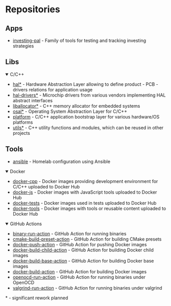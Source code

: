 # Repositories

## Apps

- [investing-pal](https://github.com/kubasejdak-org/investing-pal) - Family of tools for testing and tracking investing strategies

## Libs

<details open>
  <summary>C/C++</summary>

- [hal*](https://github.com/kubasejdak-org/hal) - Hardware Abstraction Layer allowing to define product - PCB - drivers relations for application usage
- [hal-drivers*](https://github.com/kubasejdak-org/hal-drivers) - Microchip drivers from various vendors implementing HAL abstract interfaces
- [liballocator*](https://github.com/kubasejdak-org/liballocator) - C++ memory allocator for embedded systems
- [osal*](https://github.com/kubasejdak-org/osal) - Operating System Abstraction Layer for C/C++
- [platform](https://github.com/kubasejdak-org/platform) - C/C++ application bootstrap layer for various hardware/OS platforms
- [utils*](https://github.com/kubasejdak-org/utils) - C++ utility functions and modules, which can be reused in other projects

</details>

## Tools

- [ansible](https://github.com/kubasejdak-org/ansible) - Homelab configuration using Ansible

<details open>
  <summary>Docker</summary>

- [docker-cpp](https://github.com/kubasejdak-org/docker-cpp) - Docker images providing development environment for C/C++ uploaded to Docker Hub
- [docker-js](https://github.com/kubasejdak-org/docker-js) - Docker images with JavaScript tools uploaded to Docker Hub
- [docker-tests](https://github.com/kubasejdak-org/docker-tests) - Docker images used in tests uploaded to Docker Hub
- [docker-tools](https://github.com/kubasejdak-org/docker-tools) - Docker images with tools or reusable content uploaded to Docker Hub

</details>

<details open>
  <summary>GitHub Actions</summary>

- [binary-run-action](https://github.com/kubasejdak-org/binary-run-action) - GitHub Action for running binaries
- [cmake-build-preset-action](https://github.com/kubasejdak-org/cmake-build-preset-action) - GitHub Action for building CMake presets
- [docker-push-action](https://github.com/kubasejdak-org/docker-push-action) - GitHub Action for pushing Docker images
- [docker-build-child-action](https://github.com/kubasejdak-org/docker-build-child-action) - GitHub Action for building Docker child images
- [docker-build-base-action](https://github.com/kubasejdak-org/docker-build-base-action) - GitHub Action for building Docker base images
- [docker-build-action](https://github.com/kubasejdak-org/docker-build-action) - GitHub Action for building Docker images
- [openocd-run-action](https://github.com/kubasejdak-org/openocd-run-action) - GitHub Action for running binaries under OpenOCD
- [valgrind-run-action](https://github.com/kubasejdak-org/valgrind-run-action) - GitHub Action for running binaries under valgrind

</details>

\* - significant rework planned
